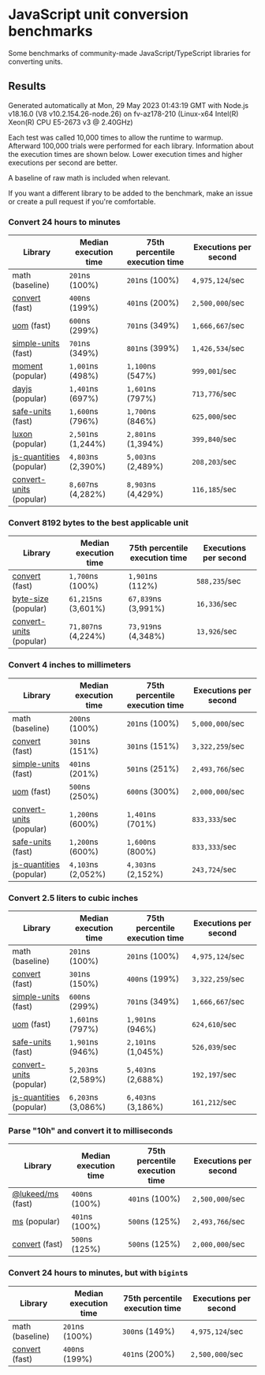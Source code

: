 # JavaScript unit conversion benchmarks

Some benchmarks of community-made JavaScript/TypeScript libraries for converting units.

## Results

<!-- beginblock(results) -->

Generated automatically at Mon, 29 May 2023 01:43:19 GMT with Node.js v18.16.0 (V8 v10.2.154.26-node.26) on fv-az178-210 (Linux-x64 Intel(R) Xeon(R) CPU E5-2673 v3 @ 2.40GHz)

Each test was called 10,000 times to allow the runtime to warmup.
Afterward 100,000 trials were performed for each library.
Information about the execution times are shown below.
Lower execution times and higher executions per second are better.

A baseline of raw math is included when relevant.

If you want a different library to be added to the benchmark, make an issue or create a pull request if you're comfortable.

### Convert 24 hours to minutes

| Library                                                            | Median execution time | 75th percentile execution time | Executions per second |
| ------------------------------------------------------------------ | --------------------- | ------------------------------ | --------------------- |
| math (baseline)                                                    | `201`ns (100%)        | `201`ns (100%)                 | `4,975,124`/sec       |
| [convert](https://npmjs.com/package/convert) (fast)                | `400`ns (199%)        | `401`ns (200%)                 | `2,500,000`/sec       |
| [uom](https://npmjs.com/package/uom) (fast)                        | `600`ns (299%)        | `701`ns (349%)                 | `1,666,667`/sec       |
| [simple-units](https://npmjs.com/package/simple-units) (fast)      | `701`ns (349%)        | `801`ns (399%)                 | `1,426,534`/sec       |
| [moment](https://npmjs.com/package/moment) (popular)               | `1,001`ns (498%)      | `1,100`ns (547%)               | `999,001`/sec         |
| [dayjs](https://npmjs.com/package/dayjs) (popular)                 | `1,401`ns (697%)      | `1,601`ns (797%)               | `713,776`/sec         |
| [safe-units](https://npmjs.com/package/safe-units) (fast)          | `1,600`ns (796%)      | `1,700`ns (846%)               | `625,000`/sec         |
| [luxon](https://npmjs.com/package/luxon) (popular)                 | `2,501`ns (1,244%)    | `2,801`ns (1,394%)             | `399,840`/sec         |
| [js-quantities](https://npmjs.com/package/js-quantities) (popular) | `4,803`ns (2,390%)    | `5,003`ns (2,489%)             | `208,203`/sec         |
| [convert-units](https://npmjs.com/package/convert-units) (popular) | `8,607`ns (4,282%)    | `8,903`ns (4,429%)             | `116,185`/sec         |

### Convert 8192 bytes to the best applicable unit

| Library                                                            | Median execution time | 75th percentile execution time | Executions per second |
| ------------------------------------------------------------------ | --------------------- | ------------------------------ | --------------------- |
| [convert](https://npmjs.com/package/convert) (fast)                | `1,700`ns (100%)      | `1,901`ns (112%)               | `588,235`/sec         |
| [byte-size](https://npmjs.com/package/byte-size) (popular)         | `61,215`ns (3,601%)   | `67,839`ns (3,991%)            | `16,336`/sec          |
| [convert-units](https://npmjs.com/package/convert-units) (popular) | `71,807`ns (4,224%)   | `73,919`ns (4,348%)            | `13,926`/sec          |

### Convert 4 inches to millimeters

| Library                                                            | Median execution time | 75th percentile execution time | Executions per second |
| ------------------------------------------------------------------ | --------------------- | ------------------------------ | --------------------- |
| math (baseline)                                                    | `200`ns (100%)        | `201`ns (100%)                 | `5,000,000`/sec       |
| [convert](https://npmjs.com/package/convert) (fast)                | `301`ns (151%)        | `301`ns (151%)                 | `3,322,259`/sec       |
| [simple-units](https://npmjs.com/package/simple-units) (fast)      | `401`ns (201%)        | `501`ns (251%)                 | `2,493,766`/sec       |
| [uom](https://npmjs.com/package/uom) (fast)                        | `500`ns (250%)        | `600`ns (300%)                 | `2,000,000`/sec       |
| [convert-units](https://npmjs.com/package/convert-units) (popular) | `1,200`ns (600%)      | `1,401`ns (701%)               | `833,333`/sec         |
| [safe-units](https://npmjs.com/package/safe-units) (fast)          | `1,200`ns (600%)      | `1,600`ns (800%)               | `833,333`/sec         |
| [js-quantities](https://npmjs.com/package/js-quantities) (popular) | `4,103`ns (2,052%)    | `4,303`ns (2,152%)             | `243,724`/sec         |

### Convert 2.5 liters to cubic inches

| Library                                                            | Median execution time | 75th percentile execution time | Executions per second |
| ------------------------------------------------------------------ | --------------------- | ------------------------------ | --------------------- |
| math (baseline)                                                    | `201`ns (100%)        | `201`ns (100%)                 | `4,975,124`/sec       |
| [convert](https://npmjs.com/package/convert) (fast)                | `301`ns (150%)        | `400`ns (199%)                 | `3,322,259`/sec       |
| [simple-units](https://npmjs.com/package/simple-units) (fast)      | `600`ns (299%)        | `701`ns (349%)                 | `1,666,667`/sec       |
| [uom](https://npmjs.com/package/uom) (fast)                        | `1,601`ns (797%)      | `1,901`ns (946%)               | `624,610`/sec         |
| [safe-units](https://npmjs.com/package/safe-units) (fast)          | `1,901`ns (946%)      | `2,101`ns (1,045%)             | `526,039`/sec         |
| [convert-units](https://npmjs.com/package/convert-units) (popular) | `5,203`ns (2,589%)    | `5,403`ns (2,688%)             | `192,197`/sec         |
| [js-quantities](https://npmjs.com/package/js-quantities) (popular) | `6,203`ns (3,086%)    | `6,403`ns (3,186%)             | `161,212`/sec         |

### Parse "10h" and convert it to milliseconds

| Library                                                   | Median execution time | 75th percentile execution time | Executions per second |
| --------------------------------------------------------- | --------------------- | ------------------------------ | --------------------- |
| [@lukeed/ms](https://npmjs.com/package/@lukeed/ms) (fast) | `400`ns (100%)        | `401`ns (100%)                 | `2,500,000`/sec       |
| [ms](https://npmjs.com/package/ms) (popular)              | `401`ns (100%)        | `500`ns (125%)                 | `2,493,766`/sec       |
| [convert](https://npmjs.com/package/convert) (fast)       | `500`ns (125%)        | `500`ns (125%)                 | `2,000,000`/sec       |

### Convert 24 hours to minutes, but with `bigint`s

| Library                                             | Median execution time | 75th percentile execution time | Executions per second |
| --------------------------------------------------- | --------------------- | ------------------------------ | --------------------- |
| math (baseline)                                     | `201`ns (100%)        | `300`ns (149%)                 | `4,975,124`/sec       |
| [convert](https://npmjs.com/package/convert) (fast) | `400`ns (199%)        | `401`ns (200%)                 | `2,500,000`/sec       |

<!-- endblock(results) -->
